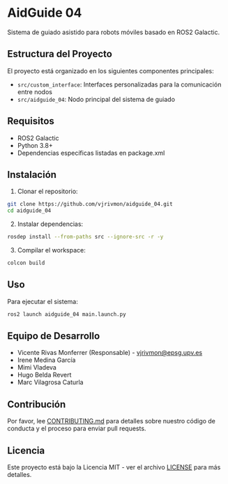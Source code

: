 # AidGuide 04

Sistema de guiado asistido para robots móviles basado en ROS2 Galactic.

## Estructura del Proyecto
El proyecto está organizado en los siguientes componentes principales:
- `src/custom_interface`: Interfaces personalizadas para la comunicación entre nodos
- `src/aidguide_04`: Nodo principal del sistema de guiado

## Requisitos
- ROS2 Galactic
- Python 3.8+
- Dependencias específicas listadas en package.xml

## Instalación
1. Clonar el repositorio:
```bash
git clone https://github.com/vjrivmon/aidguide_04.git
cd aidguide_04
```

2. Instalar dependencias:
```bash
rosdep install --from-paths src --ignore-src -r -y
```

3. Compilar el workspace:
```bash
colcon build
```

## Uso
Para ejecutar el sistema:
```bash
ros2 launch aidguide_04 main.launch.py
```

## Equipo de Desarrollo
- Vicente Rivas Monferrer (Responsable) - vjrivmon@epsg.upv.es
- Irene Medina García
- Mimi Vladeva
- Hugo Belda Revert
- Marc Vilagrosa Caturla

## Contribución
Por favor, lee [CONTRIBUTING.md](docs/CONTRIBUTING.md) para detalles sobre nuestro código de conducta y el proceso para enviar pull requests.

## Licencia
Este proyecto está bajo la Licencia MIT - ver el archivo [LICENSE](LICENSE) para más detalles. 